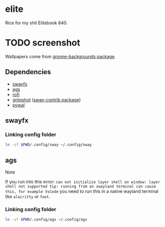 # elite

Rice for my shit Elitebook 840.

# TODO screenshot

Wallpapers come from [gnome-backgrounds package](https://zebreus.github.io/all-gnome-backgrounds/wallpaper/70140479abcf51913eca764c686068c2e643a685).

## Dependencies

- [swayfx](https://github.com/WillPower3309/swayfx)
- [ags](https://github.com/Aylur/ags)
- [rofi](https://github.com/davatorium/rofi)
- [grimshot](https://sr.ht/~emersion/grim/) ([sway-contrib package](https://github.com/OctopusET/sway-contrib))
- [pywal](https://github.com/dylanaraps/pywal)

## swayfx

### Linking config folder

```bash
ln -sf $PWD/.config/sway ~/.config/sway
```

## ags

> [!NOTE]
> If you run into this error: `can not initialize layer shell on window: layer shell not supported
tip: running from an xwayland terminal can cause this, for example VsCode` you need to run this in a native wayland terminal like `alacritty` or `foot`.

### Linking config folder

```bash
ln -sf $PWD/.config/ags ~/.config/ags
```
